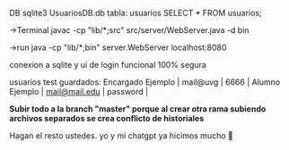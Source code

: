 DB
sqlite3 UsuariosDB.db
tabla: usuarios
SELECT * FROM usuarios;

→Terminal
javac -cp "lib/*;src" src/server/WebServer.java -d bin


→run
java -cp "lib/*;bin" server.WebServer
localhost:8080

conexion a sqlite y ui de login funcional 100% segura


usuarios test guardados:
Encargado Ejemplo | mail@uvg | 6666 |
Alumno Ejemplo | mail@mail.edu | password |

**Subir todo a la branch "master" porque al crear otra rama subiendo archivos separados se crea conflicto de historiales** 


Hagan el resto ustedes. yo y mi chatgpt ya hicimos mucho 🤑
